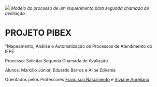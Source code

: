 <img src="https://github.com/jrsmarcilio/secondcall/blob/master/Git/Modelo%20do%20Processo.jpg"/>
<i>Modelo do processo de um requerimento para segunda chamada de avaliação.</i>

# PROJETO PIBEX
"Mapeamento, Análise e Automatização de Processos de Atendimento do IFPE

Processo: Solicitar Segunda Chamada de Avaliação

Alunos:
Marcílio Júnior, Eduardo Barros e Aline Edvania

Orientados pelos Professores
[Francisco Nascimento](https://github.com/chicojr) e 
[Viviane Aureliano](https://www.linkedin.com/in/viviane-aureliano-3185658/)
